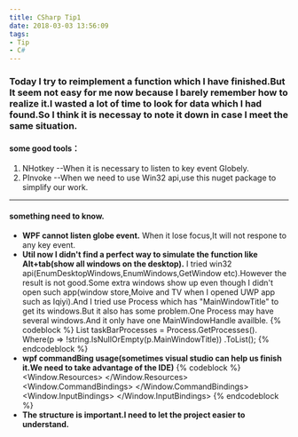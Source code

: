 ```yaml
---
title: CSharp Tip1
date: 2018-03-03 13:56:09
tags: 
- Tip
- C#
---
```


### Today I try to reimplement a function which I have finished.But It seem not easy for me now because I barely remember how to realize it.I wasted a lot of time to look for data which I had found.So I think it is necessay to note it down in case I meet the same situation.

#### some good tools：
1. NHotkey  --When it is necessary to listen to key event Globely.
2. PInvoke  --When we need to use Win32 api,use this nuget package to simplify our work.

*************
#### something need to know.
* **WPF cannot listen globe event.**
When it lose focus,It will not respone to any key event.
* **Util now I didn't find a perfect way to simulate the function like Alt+tab(show all windows on the desktop).**
I tried win32 api(EnumDesktopWindows,EnumWindows,GetWindow etc).However the result is not good.Some extra windows show up even though I didn't open such app(window store,Moive and TV when I opened UWP app such as Iqiyi).And I tried use Process which has "MainWindowTitle" to get its windows.But it also has some problem.One Process may have several windows.And it only have one MainWindowHandle availble.
{% codeblock %}
  List<Process> taskBarProcesses = Process.GetProcesses().
                                        Where(p => !string.IsNullOrEmpty(p.MainWindowTitle))
                                        .ToList();
{% endcodeblock %}
* **wpf commandBing usage(sometimes visual studio can help us finish it.We need to take advantage of the IDE)**
{% codeblock %}
<Window.Resources>
        <RoutedUICommand x:Key="maketopmost" Text="MakeTopmost"/>
    </Window.Resources>
    <Window.CommandBindings>
        <CommandBinding Command="{StaticResource maketopmost}" CanExecute="CommandBinding_CanExecute" Executed="CommandBinding_Executed"/>
    </Window.CommandBindings>
    <Window.InputBindings>
        <KeyBinding Gesture="Ctrl+Q" Command="{DynamicResource maketopmost}" HotkeyManager.RegisterGlobalHotkey="True"/>
    </Window.InputBindings>
{% endcodeblock %}
* **The structure is important.I need to let the project easier to understand.**


